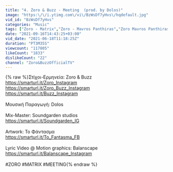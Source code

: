 ```yaml
---
title: "4. Zoro & Buzz - Meeting  (prod. by Dolos)"
image: "https:\/\/i.ytimg.com\/vi\/BzWsDf7yHvs\/hqdefault.jpg"
vid_id: "BzWsDf7yHvs"
categories: "Music"
tags: ["Zoro - Matrix","Zoro - Mavros Panthiras","Zoro Mavros Panthiras"]
date: "2021-09-16T14:43:25+03:00"
vid_date: "2021-06-18T11:18:25Z"
duration: "PT3M35S"
viewcount: "117805"
likeCount: "1833"
dislikeCount: "22"
channel: "Zoro&BuzzOfficialTV"
---
```

{% raw %}Στίχοι-Ερμηνεία: Zoro &amp; Buzz<br /><a rel="nofollow" target="blank" href="https://smarturl.it/Zoro_Instagram">https://smarturl.it/Zoro_Instagram</a><br /><a rel="nofollow" target="blank" href="https://smarturl.it/Zoro_Buzz_Instagram">https://smarturl.it/Zoro_Buzz_Instagram</a><br /><a rel="nofollow" target="blank" href="https://smarturl.it/Buzz_Instagram">https://smarturl.it/Buzz_Instagram</a><br /><br />Μουσική Παραγωγή: Dolos<br /><br />Mix-Master: Soundgarden studios<br /><a rel="nofollow" target="blank" href="https://smarturl.it/Soundgarden_IG">https://smarturl.it/Soundgarden_IG</a><br /><br />Artwork: Το Φάντασμα <br /><a rel="nofollow" target="blank" href="https://smarturl.it/To_Fantasma_FB">https://smarturl.it/To_Fantasma_FB</a><br /><br />Lyric Video @ Motion graphics: Balanscape<br /><a rel="nofollow" target="blank" href="https://smarturl.it/Balanscape_Instagram">https://smarturl.it/Balanscape_Instagram</a><br /><br />#ZORO #MATRIX #MEETING{% endraw %}

